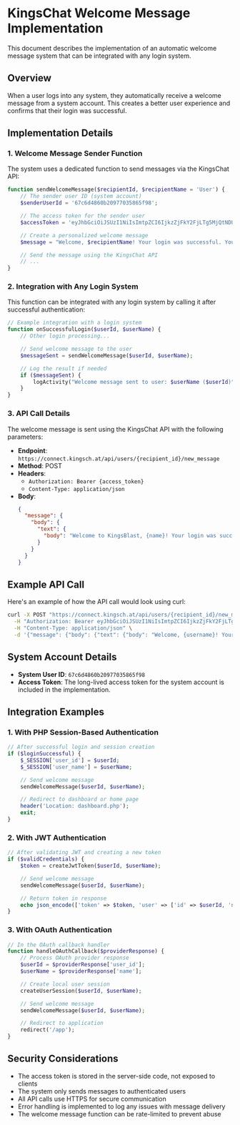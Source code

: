 # KingsChat Welcome Message Implementation

This document describes the implementation of an automatic welcome message system that can be integrated with any login system.

## Overview

When a user logs into any system, they automatically receive a welcome message from a system account. This creates a better user experience and confirms that their login was successful.

## Implementation Details

### 1. Welcome Message Sender Function

The system uses a dedicated function to send messages via the KingsChat API:

```php
function sendWelcomeMessage($recipientId, $recipientName = 'User') {
    // The sender user ID (system account)
    $senderUserId = '67c6d4860b20977035865f98';

    // The access token for the sender user
    $accessToken = 'eyJhbGciOiJSUzI1NiIsImtpZCI6IjkzZjFkY2FjLTg5MjQtNDU3MS04ZWE5LWI3Mjc4MzY5Yzc5YiIsInR5cCI6IkpXVCJ9.eyJleHAiOjE3NDYwMDA5OTk4NjksInN1YiI6IjY3YzZkNDg2MGIyMDk3NzAzNTg2NWY5OCIsImFsZyI6IlJTMjU2IiwiaXNzIjoia2luZ3NjaGF0IiwiYXVkIjpbInVzZXIiLCJwcm9maWxlIiwic2VuZF9jaGF0X21lc3NhZ2UiXSwiYWNpZCI6ImNvbS5raW5nc2NoYXQiLCJjaWQiOiI2ODExY2U1NzBkMmEyNmMwYjVlOGMxMzUifQ.VkXPeibT_wv6MvF8AGDTJqpdohJ2pTIx0kf7ZR6vKg1S3FtkEQfBbtJOHxuYmzNsqc3i61gOP9MBjHcbeg3TmLqoPEiV5UE8H6T_pwemj9Zl1cr5_-UR-YI2g59RxNeMHHbFUd1O5wIjZsmS6MIUSICEAps-ZR7o2SRkdCOzyOLpwsdb4FV8HHeWqwik9hI8bAQzovvXnveaKT308FioR_lYaqUHujvwww2mrKOkefkeLeFTSQeyiestrB0yHv1_9jtoShNf4ZG8cnZW4B_3Iofz35HN575UFDkydDSR-_iGyzwro_l4NKe7aR3kgHTboLTtjvDFj__rP9B4Qzb7gQ';

    // Create a personalized welcome message
    $message = "Welcome, $recipientName! Your login was successful. You can now use the system.";

    // Send the message using the KingsChat API
    // ...
}
```

### 2. Integration with Any Login System

This function can be integrated with any login system by calling it after successful authentication:

```php
// Example integration with a login system
function onSuccessfulLogin($userId, $userName) {
    // Other login processing...

    // Send welcome message to the user
    $messageSent = sendWelcomeMessage($userId, $userName);

    // Log the result if needed
    if ($messageSent) {
        logActivity("Welcome message sent to user: $userName ($userId)");
    }
}
```

### 3. API Call Details

The welcome message is sent using the KingsChat API with the following parameters:

- **Endpoint**: `https://connect.kingsch.at/api/users/{recipient_id}/new_message`
- **Method**: POST
- **Headers**:
  - `Authorization: Bearer {access_token}`
  - `Content-Type: application/json`
- **Body**:
  ```json
  {
    "message": {
      "body": {
        "text": {
          "body": "Welcome to KingsBlast, {name}! Your login was successful. You can now use the system to send messages to your KingsChat contacts."
        }
      }
    }
  }
  ```

## Example API Call

Here's an example of how the API call would look using curl:

```bash
curl -X POST "https://connect.kingsch.at/api/users/{recipient_id}/new_message" \
  -H "Authorization: Bearer eyJhbGciOiJSUzI1NiIsImtpZCI6IjkzZjFkY2FjLTg5MjQtNDU3MS04ZWE5LWI3Mjc4MzY5Yzc5YiIsInR5cCI6IkpXVCJ9.eyJleHAiOjE3NDYwMDA5OTk4NjksInN1YiI6IjY3YzZkNDg2MGIyMDk3NzAzNTg2NWY5OCIsImFsZyI6IlJTMjU2IiwiaXNzIjoia2luZ3NjaGF0IiwiYXVkIjpbInVzZXIiLCJwcm9maWxlIiwic2VuZF9jaGF0X21lc3NhZ2UiXSwiYWNpZCI6ImNvbS5raW5nc2NoYXQiLCJjaWQiOiI2ODExY2U1NzBkMmEyNmMwYjVlOGMxMzUifQ.VkXPeibT_wv6MvF8AGDTJqpdohJ2pTIx0kf7ZR6vKg1S3FtkEQfBbtJOHxuYmzNsqc3i61gOP9MBjHcbeg3TmLqoPEiV5UE8H6T_pwemj9Zl1cr5_-UR-YI2g59RxNeMHHbFUd1O5wIjZsmS6MIUSICEAps-ZR7o2SRkdCOzyOLpwsdb4FV8HHeWqwik9hI8bAQzovvXnveaKT308FioR_lYaqUHujvwww2mrKOkefkeLeFTSQeyiestrB0yHv1_9jtoShNf4ZG8cnZW4B_3Iofz35HN575UFDkydDSR-_iGyzwro_l4NKe7aR3kgHTboLTtjvDFj__rP9B4Qzb7gQ" \
  -H "Content-Type: application/json" \
  -d '{"message": {"body": {"text": {"body": "Welcome, {username}! Your login was successful."}}}}'
```

## System Account Details

- **System User ID**: `67c6d4860b20977035865f98`
- **Access Token**: The long-lived access token for the system account is included in the implementation.

## Integration Examples

### 1. With PHP Session-Based Authentication

```php
// After successful login and session creation
if ($loginSuccessful) {
    $_SESSION['user_id'] = $userId;
    $_SESSION['user_name'] = $userName;

    // Send welcome message
    sendWelcomeMessage($userId, $userName);

    // Redirect to dashboard or home page
    header('Location: dashboard.php');
    exit;
}
```

### 2. With JWT Authentication

```php
// After validating JWT and creating a new token
if ($validCredentials) {
    $token = createJwtToken($userId, $userName);

    // Send welcome message
    sendWelcomeMessage($userId, $userName);

    // Return token in response
    echo json_encode(['token' => $token, 'user' => ['id' => $userId, 'name' => $userName]]);
}
```

### 3. With OAuth Authentication

```php
// In the OAuth callback handler
function handleOAuthCallback($providerResponse) {
    // Process OAuth provider response
    $userId = $providerResponse['user_id'];
    $userName = $providerResponse['name'];

    // Create local user session
    createUserSession($userId, $userName);

    // Send welcome message
    sendWelcomeMessage($userId, $userName);

    // Redirect to application
    redirect('/app');
}
```

## Security Considerations

- The access token is stored in the server-side code, not exposed to clients
- The system only sends messages to authenticated users
- All API calls use HTTPS for secure communication
- Error handling is implemented to log any issues with message delivery
- The welcome message function can be rate-limited to prevent abuse
